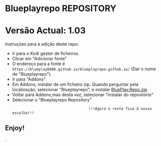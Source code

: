 # Blueplayrepo REPOSITORY
# Versão Actual: 1.03

Instruções para a adição deste repo:


<p align="left">
  <ul>
    <li>Ir para o Kodi gestor de ficheiros.</li>
    <li>Clicar em "Adicionar fonte"</li>
    <li>O endereço para a fonte é <code>https://blueplay8486.github.io/blueplayrepo.github.io/</code> (Dar o nome de "Blueplayrepo").</li>
    <li>Ir para "Addons"</li>
    <li>Em Addons, instalar de um ficheiro zip. Quando perguntar pela localização, selecionar "Blueplayrepo", e instalar <a href="BluePlay.Repo.zip">BluePlay.Repo.zip</a>.</li>
    <li>Voltar para Addons,mas desta vez, selecionar "Instalar do repositório"</li>
    <li>Selecionar o "Blueplayrepo Repository"</li>
    
                                       !!!Agora o resto fica á vossa escolha!!!
  </ul>
</p>

## Enjoy!

.
